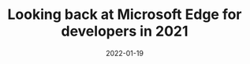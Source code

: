 ---
layout: article.njk
title: "Looking back at Microsoft Edge for developers in 2021"
tags: article
date: 2022-01-19
excerpt: "A lot of things happened in Microsoft Edge for developers. I wrote about all of what's new across the web platform, devtools, pwa, and webview."
thumbnail: "/assets/edge-logo.png"
external: https://blogs.windows.com/msedgedev/2022/01/19/looking-back-at-microsoft-edge-for-developers-in-2021/
---